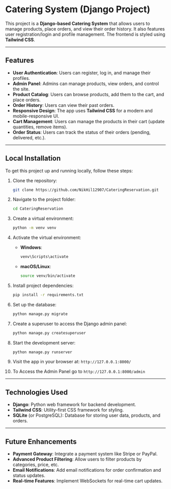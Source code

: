 # Catering System (Django Project)

This project is a **Django-based Catering System** that allows users to manage products, place orders, and view their order history. It also features user registration/login and profile management. The frontend is styled using **Tailwind CSS**.

---

## Features

- **User Authentication**: Users can register, log in, and manage their profiles.
- **Admin Panel**: Admins can manage products, view orders, and control the site.
- **Product Catalog**: Users can browse products, add them to the cart, and place orders.
- **Order History**: Users can view their past orders.
- **Responsive Design**: The app uses **Tailwind CSS** for a modern and mobile-responsive UI.
- **Cart Management**: Users can manage the products in their cart (update quantities, remove items).
- **Order Status**: Users can track the status of their orders (pending, delivered, etc.).

---

## Local Installation

To get this project up and running locally, follow these steps:

1. Clone the repository:

    ```bash
    git clone https://github.com/NikHil12907/CateringReservation.git
    ```

2. Navigate to the project folder:

    ```bash
    cd CateringReservation
    ```

3. Create a virtual environment:

    ```bash
    python -m venv venv
    ```

4. Activate the virtual environment:
   
    - **Windows**:
      ```bash
      venv\Scripts\activate
      ```
    - **macOS/Linux**:
      ```bash
      source venv/bin/activate
      ```

5. Install project dependencies:

    ```bash
    pip install -r requirements.txt
    ```

6. Set up the database:

    ```bash
    python manage.py migrate
    ```

7. Create a superuser to access the Django admin panel:

    ```bash
    python manage.py createsuperuser
    ```

8. Start the development server:

    ```bash
    python manage.py runserver
    ```

9. Visit the app in your browser at: `http://127.0.0.1:8000/`

10. To Access the Admin Panel go to `http://127.0.0.1:8000/admin`
---

## Technologies Used

- **Django**: Python web framework for backend development.
- **Tailwind CSS**: Utility-first CSS framework for styling.
- **SQLite** (or PostgreSQL): Database for storing user data, products, and orders.

---

## Future Enhancements

- **Payment Gateway**: Integrate a payment system like Stripe or PayPal.
- **Advanced Product Filtering**: Allow users to filter products by categories, price, etc.
- **Email Notifications**: Add email notifications for order confirmation and status updates.
- **Real-time Features**: Implement WebSockets for real-time cart updates.

